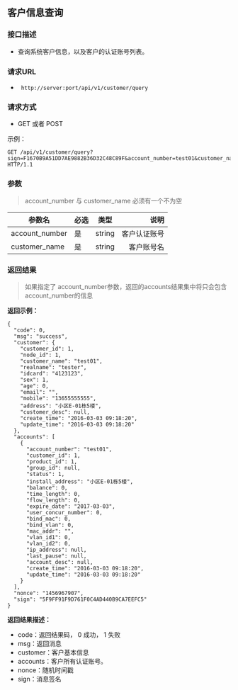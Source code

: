 ## 客户信息查询


### 接口描述

- 查询系统客户信息，以及客户的认证账号列表。

### 请求URL

- ` http://server:port/api/v1/customer/query `
      
### 请求方式

- GET 或者 POST 

示例：

    GET /api/v1/customer/query?sign=F1670B9A51DD7AE9882B36D32C48C89F&account_number=test01&customer_name=test01 HTTP/1.1

### 参数

> account_number 与 customer_name 必须有一个不为空

| 参数名 | 必选 | 类型 | 说明 |
|---|:---|:---:|---:|
| account_number | 是 | string |客户认证账号 |
| customer_name | 是 | string |客户账号名 |

### 返回结果

> 如果指定了 account_number参数，返回的accounts结果集中将只会包含 account_number的信息

**返回示例：**

    {
      "code": 0,
      "msg": "success",
      "customer": {
        "customer_id": 1,
        "node_id": 1,
        "customer_name": "test01",
        "realname": "tester",
        "idcard": "4123123",
        "sex": 1,
        "age": 0,
        "email": "",
        "mobile": "13655555555",
        "address": "小区E-01栋5楼",
        "customer_desc": null,
        "create_time": "2016-03-03 09:18:20",
        "update_time": "2016-03-03 09:18:20"
      },
      "accounts": [
        {
          "account_number": "test01",
          "customer_id": 1,
          "product_id": 1,
          "group_id": null,
          "status": 1,
          "install_address": "小区E-01栋5楼",
          "balance": 0,
          "time_length": 0,
          "flow_length": 0,
          "expire_date": "2017-03-03",
          "user_concur_number": 0,
          "bind_mac": 0,
          "bind_vlan": 0,
          "mac_addr": "",
          "vlan_id1": 0,
          "vlan_id2": 0,
          "ip_address": null,
          "last_pause": null,
          "account_desc": null,
          "create_time": "2016-03-03 09:18:20",
          "update_time": "2016-03-03 09:18:20"
        }
      ],
      "nonce": "1456967907",
      "sign": "5F9FF91F9D761F0C4AD440B9CA7EEFC5"
    }

**返回结果描述：**

- code：返回结果码， 0 成功， 1 失败
- msg：返回消息
- customer：客户基本信息
- accounts：客户所有认证账号。
- nonce：随机时间戳
- sign：消息签名
